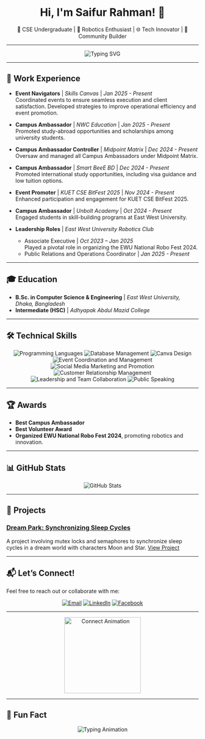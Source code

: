 <h1 align="center">Hi, I'm Saifur Rahman! 👋</h1>
<p align="center">
🌟 CSE Undergraduate | 🤖 Robotics Enthusiast | 🌐 Tech Innovator | 🎯 Community Builder
</p>

---

<p align="center">
  <img src="https://readme-typing-svg.demolab.com?font=Fira+Code&size=22&pause=1000&center=true&width=435&lines=Welcome+to+My+GitHub!;Tech+Enthusiast+%F0%9F%9A%80;Passionate+Learner+%F0%9F%93%9A;Always+Open+to+Collaboration+%E2%9C%8F%EF%B8%8F" alt="Typing SVG" />
</p>

---

## 🚀 Work Experience
- **Event Navigators** | *Skills Canvas* | *Jan 2025 - Present*  
  Coordinated events to ensure seamless execution and client satisfaction. Developed strategies to improve operational efficiency and event promotion.
  
- **Campus Ambassador** | *NWC Education* | *Jan 2025 - Present*  
  Promoted study-abroad opportunities and scholarships among university students.
  
- **Campus Ambassador Controller** | *Midpoint Matrix* | *Dec 2024 - Present*  
  Oversaw and managed all Campus Ambassadors under Midpoint Matrix.
  
- **Campus Ambassador** | *Smart BeeE BD* | *Dec 2024 - Present*  
  Promoted international study opportunities, including visa guidance and low tuition options.

- **Event Promoter** | *KUET CSE BitFest 2025* | *Nov 2024 - Present*  
  Enhanced participation and engagement for KUET CSE BitFest 2025.

- **Campus Ambassador** | *Unbolt Academy* | *Oct 2024 - Present*  
  Engaged students in skill-building programs at East West University.

- **Leadership Roles** | *East West University Robotics Club*  
  - Associate Executive | *Oct 2023 – Jan 2025*  
    Played a pivotal role in organizing the EWU National Robo Fest 2024.  
  - Public Relations and Operations Coordinator | *Jan 2025 - Present*

---

## 🎓 Education
- **B.Sc. in Computer Science & Engineering** | *East West University, Dhaka, Bangladesh*
- **Intermediate (HSC)** | *Adhyapak Abdul Mazid College*

---


## 🛠️ Technical Skills

<p align="center">
  <img src="https://img.shields.io/badge/Programming-C%20|%20Java%20|%20Python-blue?style=for-the-badge&logo=c&logoColor=white" alt="Programming Languages">
  <img src="https://img.shields.io/badge/Database-SQL%20|%20MySQL%20|%20PSQL-orange?style=for-the-badge&logo=postgresql&logoColor=white" alt="Database Management">
  <img src="https://img.shields.io/badge/Design-Canva-lightgreen?style=for-the-badge&logo=canva&logoColor=white" alt="Canva Design">
  <img src="https://img.shields.io/badge/Event%20Coordination%20&%20Management-yellow?style=for-the-badge" alt="Event Coordination and Management">
  <img src="https://img.shields.io/badge/Social%20Media%20Marketing-blue?style=for-the-badge&logo=facebook&logoColor=white" alt="Social Media Marketing and Promotion">
  <img src="https://img.shields.io/badge/CRM-purple?style=for-the-badge" alt="Customer Relationship Management">
  <img src="https://img.shields.io/badge/Leadership%20&%20Team%20Collaboration-red?style=for-the-badge" alt="Leadership and Team Collaboration">
  <img src="https://img.shields.io/badge/Public%20Speaking-teal?style=for-the-badge" alt="Public Speaking">
</p>


---

## 🏆 Awards
- **Best Campus Ambassador**  
- **Best Volunteer Award**  
- **Organized EWU National Robo Fest 2024**, promoting robotics and innovation.

---

## 📊 GitHub Stats

<p align="center">
  <img src="https://github-readme-stats.vercel.app/api?username=YourGitHubUsername&show_icons=true&theme=radical" alt="GitHub Stats" />
</p>

---

## 🌟 Projects
### [Dream Park: Synchronizing Sleep Cycles](https://github.com/YourGitHubUsername/Dream-Park)
A project involving mutex locks and semaphores to synchronize sleep cycles in a dream world with characters Moon and Star. [View Project](https://github.com/YourGitHubUsername/Dream-Park)

---

## 📬 **Let’s Connect!**
Feel free to reach out or collaborate with me:

<p align="center">
  <a href="mailto:saifur3734@gmail.com"><img src="https://img.shields.io/badge/Email-D14836?style=for-the-badge&logo=gmail&logoColor=white" alt="Email"></a>
  <a href="https://www.linkedin.com/in/saifur-rahman-3734saif/"><img src="https://img.shields.io/badge/LinkedIn-0077B5?style=for-the-badge&logo=linkedin&logoColor=white" alt="LinkedIn"></a>
  <a href="https://www.facebook.com/saifur.rahman.saif3734"><img src="https://img.shields.io/badge/Facebook-1877F2?style=for-the-badge&logo=facebook&logoColor=white" alt="Facebook"></a>
</p>

---

<p align="center">
  <img src="https://media.giphy.com/media/LmNwrBhejkK9EFP504/giphy.gif" width="200" alt="Connect Animation">
</p>

---

## 🎨 Fun Fact
<p align="center">
  <img src="https://readme-typing-svg.herokuapp.com?font=Fira+Code&weight=500&size=22&duration=3000&pause=500&color=F77C60&width=435&lines=I+love+coding+%F0%9F%92%BB;Always+learning+something+new+%F0%9F%9A%80;Let's+create+awesome+projects+together+%F0%9F%94%A5" alt="Typing Animation">
</p>
